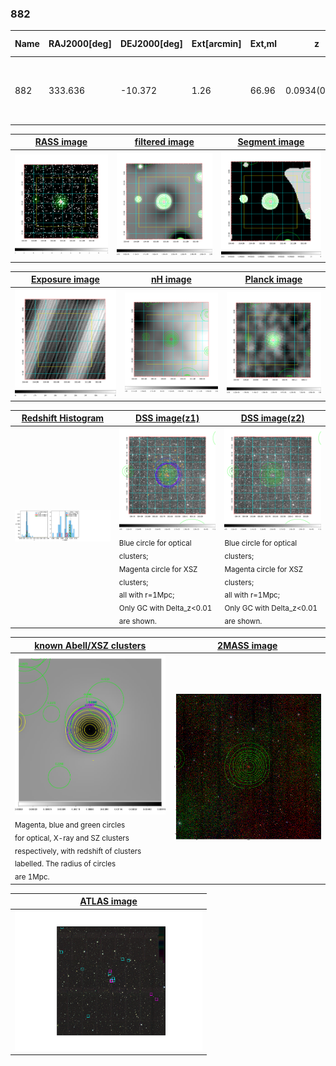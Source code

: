<div STYLE="page-break-after: always;"></div>

### 882

|Name|RAJ2000[deg]|DEJ2000[deg] |Ext[arcmin]| Ext,ml | z | z_src| C|GC(XSZ,Delta_z<0.01)| GC(OPT,Delta_z<0.01)|GC| R_sig[arcmin] | R500[arcmin] | R500[Mpc]| CRsig[c/s] | CR500[c/s] |L500[1E44 erg/s]|F500[1E-12 erg/s/cm^2]| M500[1E14 Msun]|Tx[keV]|Cnt_sig|Beta|Rc[arcmin]|Comment|Alias|
|---|---|---|---|---|---|------|---|--------|---------|----------|---|---|---|---|---|---|---|---|---|---|---|---|---|---|
|882| 333.636| -10.372| 1.26| 66.96| 0.0934(0.006)| z1, z_xsz| B| MCXC, PSZ2, Tar, XB| A, N, W| A, MCXC, N, PSZ2, Tar, W, XB| 14.825| 10.658| 1.110| 0.642(0.082)| 0.614(0.078)| 2.504(0.128)| 11.423(0.586)| 4.25(0.11)| 5.39(0.09)| 177.0| 0.866(-0.085+0.083)| 3.169(-0.515+0.457)| -| k070|

|[RASS image](../image/882/882_img.pdf)|[filtered image](../image/882/882_fil.pdf)|[Segment image](../image/882/882_seg.pdf)|
|-------------------|--------------------|-------------------|
| <img src="../image/882/882_img.png" width="300">  | <img src="../image/882/882_fil.png" width="300">   | <img src="../image/882/882_seg.png" width="300">  |

|[Exposure image](../image/882/882_mex.pdf)| [nH image](../image/882/882_nh.pdf)| [Planck image](../image/882/882_p.pdf)|
|-------------------|--------------------|-------------------|
|<img src="../image/882/882_mex.png" width="300">   | <img src="../image/882/882_nh.png" width="300">    | <img src="../image/882/882_p.png" width="300"> |

|[Redshift Histogram](../image/882/882_zg.pdf) | [DSS image(z1)](../image/882/882_dss_z1.pdf)      |  [DSS image(z2)](../image/882/882_dss_z2.pdf)    |
|-------------------|--------------------|-------------------|
|<img src="../image/882/882_zg.png" width="300"> |<img src="../image/882/882_dss_z1.png" width="300"> <sub><br>Blue circle for optical clusters; <br>Magenta circle for XSZ clusters; <br>all with r=1Mpc; <br>Only GC with Delta_z<0.01 are shown. </sub>| <img src="../image/882/882_dss_z2.png" width="300"><sub><br>Blue circle for optical clusters; <br>Magenta circle for XSZ clusters; <br>all with r=1Mpc; <br>Only GC with Delta_z<0.01 are shown. </sub> |

|[known Abell/XSZ clusters](../image/882/882_gc.pdf) | [2MASS image](../image/882/882_2mass.pdf)      |
|-------------------|-------------------|
|<img src=../image/882/882_gc.png width="300"> <br><sub>Magenta, blue and green circles <br>for optical, X-ray and SZ clusters <br>respectively, with redshift of clusters <br>labelled. The radius of circles <br>are 1Mpc.</sub>|<img src="../image/882/882_2mass.png" width="300">  |

|[ATLAS image](../image/882/882_s.pdf)        |
|-------------------|
| <img src="../image/882/882_s.pdf" width="300">  |
